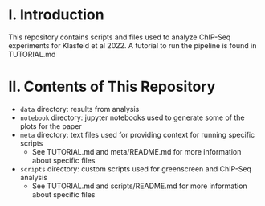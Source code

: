# I. Introduction

This repository contains scripts and files used to analyze ChIP-Seq experiments
for Klasfeld et al 2022. A tutorial to run the pipeline is found in TUTORIAL.md

# II. Contents of This Repository

* `data` directory: results from analysis
* `notebook` directory: jupyter notebooks used to generate some of the plots for the paper
* `meta` directory: text files used for providing context for running specific scripts 
	* See TUTORIAL.md and meta/README.md for more information 
	about specific files
* `scripts` directory: custom scripts used for greenscreen and ChIP-Seq analysis 
	* See TUTORIAL.md and scripts/README.md for more information 
	about specific files

